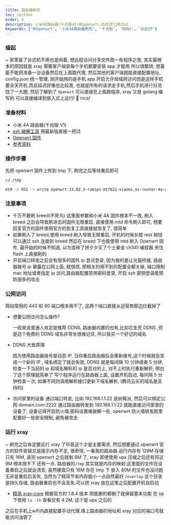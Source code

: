 ```yaml
---
title: 路由器刷机
toc: content
order: 4
description: 小米4A路由器(千兆版V1)刷openwrt,动态IP公网访问
keywords: ['刷openwrt', '小米4A路由器刷机', '千兆版', 'DDNS', '动态IP']
---
```


### 缘起

~ 家里装了台式机不用也是闲着, 想远程访问分享文件跑一些程序之类, 其实最根本的原因就是 xray 需要客户端安每个手机都要安装 app 才能用
所以很繁琐, 想着能不能把准备一台设备然后在上面跑代理, 然后其他的客户端就能直接配置地址, config.json 统一管理, 刚开始用的是手机 app 开启允许局域网访问但是这样手机要全天开机,而且延迟好像也比较髙, 也就是所有的请求走手机,然后手机进行分流饶了一大圈,
然后了解到了 `Openwrt` 可以直接在上面跑程序, xray 又是 golang 编写的 可以直接编译到嵌入式上运行! 🐓 nice!

### 准备材料

- 小米 4A 路由器(千兆版 V1)
- [ssh 破解工具](https://github.com/acecilia/OpenWRTInvasion) 用最新版直接一把过
- [Openwrt 固件](https://openwrt.org/inbox/toh/xiaomi/xiaomi_mi_router_4a_gigabit_edition)
- [参考资料](https://blog.csdn.net/yilovexing/article/details/129688708)

### 操作步骤

先把 openwrt 固件上传到 tmp 下, 刷完之后等待重启即可

```sh
cd /tmp

mtd -e OS1 -r write openwrt-21.02.3-ramips-mt7621-xiaomi_mi-router-4a-gigabit-squashfs-sysupgrade.bin OS1
```

### 注意事项

- 千万不要刷 breed(不死鸟) 这里面参数和小米 4A 固件根本不一致, 刷入 breed 之后会导致刷进去的固件无限重启, 直接使用 mtd 命令刷入即可, 想要回复官方的固件使用官方的恢复工具直接就恢复了, 很简单
- 如果刷入了 breed,使用 breed 刷入导致无限重启, 开机的时候长按 rest 按钮 可以通过 ssh 连接到 breed 然后在 breed 下也能使用 mtd 刷入 Openwrt 固件, 最开始的时候不知道, 以为变砖了拼夕夕买了个土豪金 ch341 编程器 夹住 flash 上直接刷的
- 开启端口转发之后会有很多的国外 ip 尝试登录, 因为我的是让光猫桥接, 路由器拨号 ip 暴露在公网上面, 就很烦, 把相关的用不到的配置全都关掉, 端口限制 mac 地址或者指定 ip 访问,路由器配置禁用密码登录, 开启 ssh 密钥登录能预防很多的攻击

### 公网访问

网站常用的 443 和 80 端口根本用不了, 这两个端口直接从运营商那边拦截掉了

- 想要公网访问怎么操作?

  一般来说普通人肯定是推荐 DDNS, 路由器内置的也有,比如花生壳 DDNS ,但是这个免费的 DDNS 域名非常长很难记住, 所以我买一个好记的域名

- DDNS 大致原理

  因为使用路由器拨号是动态 IP, 当你重启路由器后会重新拨号,这个时候就会变成一个新的 IP , 域名绑定了就会失效, DDNS 就是每间隔 10 分钟或者 5 分钟, 检查一下当前的 ip 和域名解析的 ip 是否对的上, 对不上时执行重新解析, 明白了这个原理就简单了
  写个程序运行在路由器上面, 设置开机启动, 每间隔 5 分钟检查一次, 如果不同则调用解析接口更新下域名解析, (腾讯云买的域名是支持的)

- 访问家里的设备
  通过端口转发, 比如 192.168.1.1:22 是树莓派, 然后可以绑定公网 domain.com:2222 通过路由器转发到 192.168.1.1:22 就能直接访问家里的设备了, 设备记得开启防火墙,密码设置难破解一些, openwrt 防火墙转发那里配置好一些安全限制, 避免被攻击

### 运行 xray

~ 刷完之后肯定要运行 xray 了毕竟这个才是主要需求, 然后想要通过 openwrt 官方的软件安装总是提示内存不足, 很奇怪, 一看我的路由器 运行内存有 128M 存储只有 16M, 装完 openwrt 之后就剩 8M 了, xray 即使使用 upx 压缩之后还有将近 9M 根本放不下
还有一点. 路由器的`/tmp` 其实就是内存的映射.这里面的文件在设备重启之后就会清空, 虽然硬盘只有 16M 你在 tmp 下 放入 80M 的文件也没问题无非是重启后丢失, 当然为了精简节省内存能小一点自然最好
`/overlay` 这个目录是持久存储, 路由器重启也不会丢失,可以把 xray 放在这里之后配置开机自启动

- [精简 xray-core](https://github.com/wangz-code/xray-core-min) 根据官方的 1.8.4 版本 把能删的都删了就保留基本功能 在 op 下使用 `ls -lh` 查看仅有 4.2M, 这个是 upx 之后的

之后在手机上wifi内直接配置手动代理,填上路由器的地址和 xray 对应的端口号就能访问油管了
